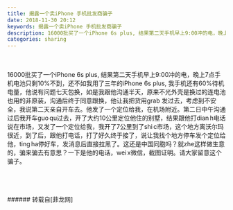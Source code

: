 ```yaml
---
title: 揭露一个卖iPhone 手机批发商骗子
date: 2018-11-30 20:12
keywords: 揭露一个卖iPhone 手机批发商骗子
description: 16000批买了一个iPhone 6s plus, 结果第二天手机早上9:00冲的电，晚上7点手机电池只剩10%不到，还不如我用了三年的iPhone 6s plus, 我手机还有60%待机电量，他说有问题七天包换，如是我跟他沟通半天，原来不光外壳是换过的连电池也用的非原装，沟通后终于同意跟换，他让我把货用grab 发过去，考虑到不安全，我说第二天亲自开车去。他发了一个定位给我，在机场附近。第二日中午沟通过后我开车guo qu过去，开了大约10公里定位他住的别墅，结果跟他打dian h电话说在市场，又发了一个定位给我，我开了7公里到了shi c市场，这个地方离沃尔玛很近，到了后，跟他打电话，打了好久终于接了，说让我找个地方停车发个定位给他，ting ha停好车，发消息后直接拉黑了。这还是中国同胞吗？就zhe这样做生意的，骗来骗去有意思？一下是他的电话，wei x微信，截图证明。请大家留意这个骗子。
categories: sharing
---
```

<td class="t_f" id="postmessage_2384681">

<br/>
<br/>
16000批买了一个iPhone 6s plus, 结果第二天手机早上9:00冲的电，晚上7点手机电池只剩10%不到，还不如我用了三年的iPhone 6s plus, 我手机还有60%待机电量，他说有问题七天包换，如是我跟他沟通半天，原来不光外壳是换过的连电池也用的非原装，沟通后终于同意跟换，他让我把货用grab 发过去，考虑到不安全，我说第二天亲自开车去。他发了一个定位给我，在机场附近。第二日中午沟通过后我开车guo qu过去，开了大约10公里定位他住的别墅，结果跟他打dian h电话说在市场，又发了一个定位给我，我开了7公里到了shi c市场，这个地方离沃尔玛很近，到了后，跟他打电话，打了好久终于接了，说让我找个地方停车发个定位给他，ting ha停好车，发消息后直接拉黑了。这还是中国同胞吗？就zhe这样做生意的，骗来骗去有意思？一下是他的电话，wei x微信，截图证明。请大家留意这个骗子。<br/>
<img alt="" border="0" class="zoom" data-cf-modified-93d0a406d595dbea7b7c3adf-="" file="http://www.flw.ph/data/appbyme/upload/image/201811/30/VDo8y52i0PLG.jpg" id="aimg_BF8Ru" lazyloadthumb="1" onclick="" onmouseover="" src="http://www.flw.ph/data/appbyme/upload/image/201811/30/VDo8y52i0PLG.jpg"/><br/>
<br/>
<img alt="" border="0" class="zoom" data-cf-modified-93d0a406d595dbea7b7c3adf-="" file="http://www.flw.ph/data/appbyme/upload/image/201811/30/GFpUhpziZha2.jpg" id="aimg_lf3S0" lazyloadthumb="1" onclick="" onmouseover="" src="http://www.flw.ph/data/appbyme/upload/image/201811/30/GFpUhpziZha2.jpg"/><br/>
<br/>
<img alt="" border="0" class="zoom" data-cf-modified-93d0a406d595dbea7b7c3adf-="" file="http://www.flw.ph/data/appbyme/upload/image/201811/30/OOXzmBDR3Q7o.jpg" id="aimg_eQ5ER" lazyloadthumb="1" onclick="" onmouseover="" src="http://www.flw.ph/data/appbyme/upload/image/201811/30/OOXzmBDR3Q7o.jpg"/><br/>
<br/>
<img alt="" border="0" class="zoom" data-cf-modified-93d0a406d595dbea7b7c3adf-="" file="http://www.flw.ph/data/appbyme/upload/image/201811/30/tJi7wYGYs47t.jpg" id="aimg_W69Z5" lazyloadthumb="1" onclick="" onmouseover="" src="http://www.flw.ph/data/appbyme/upload/image/201811/30/tJi7wYGYs47t.jpg"/><br/>
<br/>
</td>
###### 转载自[菲龙网]